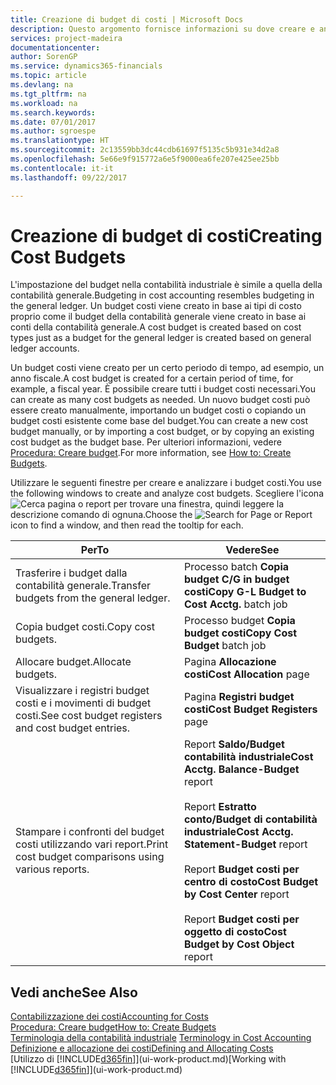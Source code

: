```yaml
---
title: Creazione di budget di costi | Microsoft Docs
description: Questo argomento fornisce informazioni su dove creare e analizzare budget costi.
services: project-madeira
documentationcenter: 
author: SorenGP
ms.service: dynamics365-financials
ms.topic: article
ms.devlang: na
ms.tgt_pltfrm: na
ms.workload: na
ms.search.keywords: 
ms.date: 07/01/2017
ms.author: sgroespe
ms.translationtype: HT
ms.sourcegitcommit: 2c13559bb3dc44cdb61697f5135c5b931e34d2a8
ms.openlocfilehash: 5e66e9f915772a6e5f9000ea6fe207e425ee25bb
ms.contentlocale: it-it
ms.lasthandoff: 09/22/2017

---
```

# <a name="creating-cost-budgets"></a><span data-ttu-id="7bc20-103">Creazione di budget di costi</span><span class="sxs-lookup"><span data-stu-id="7bc20-103">Creating Cost Budgets</span></span>
<span data-ttu-id="7bc20-104">L'impostazione del budget nella contabilità industriale è simile a quella della contabilità generale.</span><span class="sxs-lookup"><span data-stu-id="7bc20-104">Budgeting in cost accounting resembles budgeting in the general ledger.</span></span> <span data-ttu-id="7bc20-105">Un budget costi viene creato in base ai tipi di costo proprio come il budget della contabilità generale viene creato in base ai conti della contabilità generale.</span><span class="sxs-lookup"><span data-stu-id="7bc20-105">A cost budget is created based on cost types just as a budget for the general ledger is created based on general ledger accounts.</span></span>  

<span data-ttu-id="7bc20-106">Un budget costi viene creato per un certo periodo di tempo, ad esempio, un anno fiscale.</span><span class="sxs-lookup"><span data-stu-id="7bc20-106">A cost budget is created for a certain period of time, for example, a fiscal year.</span></span> <span data-ttu-id="7bc20-107">È possibile creare tutti i budget costi necessari.</span><span class="sxs-lookup"><span data-stu-id="7bc20-107">You can create as many cost budgets as needed.</span></span> <span data-ttu-id="7bc20-108">Un nuovo budget costi può essere creato manualmente, importando un budget costi o copiando un budget costi esistente come base del budget.</span><span class="sxs-lookup"><span data-stu-id="7bc20-108">You can create a new cost budget manually, or by importing a cost budget, or by copying an existing cost budget as the budget base.</span></span> <span data-ttu-id="7bc20-109">Per ulteriori informazioni, vedere [Procedura: Creare budget](finance-how-create-budgets.md).</span><span class="sxs-lookup"><span data-stu-id="7bc20-109">For more information, see [How to: Create Budgets](finance-how-create-budgets.md).</span></span>

<span data-ttu-id="7bc20-110">Utilizzare le seguenti finestre per creare e analizzare i budget costi.</span><span class="sxs-lookup"><span data-stu-id="7bc20-110">You use the following windows to create and analyze cost budgets.</span></span> <span data-ttu-id="7bc20-111">Scegliere l'icona ![Cerca pagina o report](media/ui-search/search_small.png "icona Cerca pagina o report") per trovare una finestra, quindi leggere la descrizione comando di ognuna.</span><span class="sxs-lookup"><span data-stu-id="7bc20-111">Choose the ![Search for Page or Report](media/ui-search/search_small.png "Search for Page or Report icon") icon to find a window, and then read the tooltip for each.</span></span>

|<span data-ttu-id="7bc20-112">Per</span><span class="sxs-lookup"><span data-stu-id="7bc20-112">To</span></span>|<span data-ttu-id="7bc20-113">Vedere</span><span class="sxs-lookup"><span data-stu-id="7bc20-113">See</span></span>|  
|--------|---------|  
|<span data-ttu-id="7bc20-114">Trasferire i budget dalla contabilità generale.</span><span class="sxs-lookup"><span data-stu-id="7bc20-114">Transfer budgets from the general ledger.</span></span>|<span data-ttu-id="7bc20-115">Processo batch **Copia budget C/G in budget costi**</span><span class="sxs-lookup"><span data-stu-id="7bc20-115">**Copy G-L Budget to Cost Acctg.** batch job</span></span>|  
|<span data-ttu-id="7bc20-116">Copia budget costi.</span><span class="sxs-lookup"><span data-stu-id="7bc20-116">Copy cost budgets.</span></span>|<span data-ttu-id="7bc20-117">Processo budget **Copia budget costi**</span><span class="sxs-lookup"><span data-stu-id="7bc20-117">**Copy Cost Budget** batch job</span></span>|  
|<span data-ttu-id="7bc20-118">Allocare budget.</span><span class="sxs-lookup"><span data-stu-id="7bc20-118">Allocate budgets.</span></span>|<span data-ttu-id="7bc20-119">Pagina **Allocazione costi**</span><span class="sxs-lookup"><span data-stu-id="7bc20-119">**Cost Allocation** page</span></span>|  
|<span data-ttu-id="7bc20-120">Visualizzare i registri budget costi e i movimenti di budget costi.</span><span class="sxs-lookup"><span data-stu-id="7bc20-120">See cost budget registers and cost budget entries.</span></span>|<span data-ttu-id="7bc20-121">Pagina **Registri budget costi**</span><span class="sxs-lookup"><span data-stu-id="7bc20-121">**Cost Budget Registers** page</span></span>|  
|<span data-ttu-id="7bc20-122">Stampare i confronti del budget costi utilizzando vari report.</span><span class="sxs-lookup"><span data-stu-id="7bc20-122">Print cost budget comparisons using various reports.</span></span>|<span data-ttu-id="7bc20-123">Report **Saldo/Budget contabilità industriale**</span><span class="sxs-lookup"><span data-stu-id="7bc20-123">**Cost Acctg. Balance-Budget** report</span></span><br /><br /> <span data-ttu-id="7bc20-124">Report **Estratto conto/Budget di contabilità industriale**</span><span class="sxs-lookup"><span data-stu-id="7bc20-124">**Cost Acctg. Statement-Budget** report</span></span><br /><br /> <span data-ttu-id="7bc20-125">Report **Budget costi per centro di costo**</span><span class="sxs-lookup"><span data-stu-id="7bc20-125">**Cost Budget by Cost Center** report</span></span><br /><br /> <span data-ttu-id="7bc20-126">Report **Budget costi per oggetto di costo**</span><span class="sxs-lookup"><span data-stu-id="7bc20-126">**Cost Budget by Cost Object** report</span></span>|  

## <a name="see-also"></a><span data-ttu-id="7bc20-127">Vedi anche</span><span class="sxs-lookup"><span data-stu-id="7bc20-127">See Also</span></span>  
[<span data-ttu-id="7bc20-128">Contabilizzazione dei costi</span><span class="sxs-lookup"><span data-stu-id="7bc20-128">Accounting for Costs</span></span>](finance-manage-cost-accounting.md)  
[<span data-ttu-id="7bc20-129">Procedura: Creare budget</span><span class="sxs-lookup"><span data-stu-id="7bc20-129">How to: Create Budgets</span></span>](finance-how-create-budgets.md)  
<span data-ttu-id="7bc20-130">[Terminologia della contabilità industriale](finance-terminology-in-cost-accounting.md) </span><span class="sxs-lookup"><span data-stu-id="7bc20-130">[Terminology in Cost Accounting](finance-terminology-in-cost-accounting.md) </span></span>  
[<span data-ttu-id="7bc20-131">Definizione e allocazione dei costi</span><span class="sxs-lookup"><span data-stu-id="7bc20-131">Defining and Allocating Costs</span></span>](finance-define-and-allocate-costs.md)  
<span data-ttu-id="7bc20-132">[Utilizzo di [!INCLUDE[d365fin](includes/d365fin_md.md)]](ui-work-product.md)</span><span class="sxs-lookup"><span data-stu-id="7bc20-132">[Working with [!INCLUDE[d365fin](includes/d365fin_md.md)]](ui-work-product.md)</span></span>

